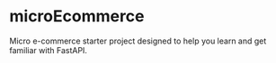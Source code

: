 # microEcommerce
Micro e-commerce starter project designed to help you learn and get familiar with FastAPI.
